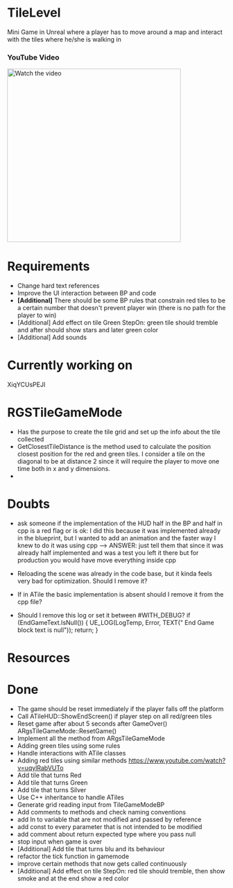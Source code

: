 # TileLevel

Mini Game in Unreal where a player has to move around a map and interact with the tiles where he/she is walking in

### YouTube Video
<a href="https://www.youtube.com/watch?v=XiqYCUsPEJI" target="_blank">
  <img src="https://img.youtube.com/vi/XiqYCUsPEJI/maxresdefault.jpg" alt="Watch the video" width="400"/>
</a>

# Requirements

- Change hard text references 
- Improve the UI interaction between BP and code 
- <b>[Additional]</b> There should be some BP rules that constrain red tiles to be a certain number that doesn't prevent player win (there is no path for the player to win)
- [Additional] Add effect on tile Green StepOn: green tile should tremble and after should show stars and later green color
- [Additional] Add sounds 

# Currently working on
XiqYCUsPEJI
# RGSTileGameMode

- Has the purpose to create the tile grid and set up the info about the tile collected 
- GetClosestTileDistance is the method used to calculate the position closest position for the red and green tiles.
I consider a tile on the diagonal to be at distance 2 since it will require the player to move one time both in x and y dimensions.
- 

# Doubts

- ask someone if the implementation of the HUD half in the BP and half in cpp is a red flag or is ok:
  I did this because it was implemented already in the blueprint, but I wanted to add an animation and the faster way I knew to do it
  was using cpp 
--> ANSWER: just tell them that since it was already half implemented and was a test you left it there but for production you would have move everything inside cpp

- Reloading the scene was already in the code base, but it kinda feels very bad for optimization. Should I remove it?

- If in ATile the basic implementation is absent should I remove it from the cpp file?

- Should I remove this log or set it between #WITH_DEBUG?
	if (EndGameText.IsNull())
	{
		UE_LOG(LogTemp, Error, TEXT(" End Game block text is null"));
		return;
	}

# Resources

# Done

- The game should be reset immediately if the player falls off the platform
- Call ATileHUD::ShowEndScreen() if player step on all red/green tiles
- Reset game after about 5 seconds after GameOver() ARgsTileGameMode::ResetGame()
- Implement all the method from ARgsTileGameMode
- Adding green tiles using some rules
- Handle interactions with ATile classes
- Adding red tiles using similar methods https://www.youtube.com/watch?v=uqylRabVUTo
- Add tile that turns Red
- Add tile that turns Green
- Add tile that turns Silver
- Use C++ inheritance to handle ATiles
- Generate grid reading input from TileGameModeBP
- Add comments to methods and check naming conventions
- add In to variable that are not modified and passed by reference
- add const to every parameter that is not intended to be modified
- add comment about return expected type where you pass null
- stop input when game is over
- [Additional] Add tile that turns blu and its behaviour
- refactor the tick function in gamemode
- improve certain methods that now gets called continuously
- [Additional] Add effect on tile StepOn: red tile should tremble, then show smoke and at the end show a red color
 
